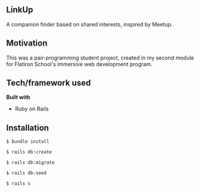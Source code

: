 ## LinkUp
A companion finder based on shared interests, inspired by Meetup.

## Motivation
This was a pair-programming student project, created in my second module for Flatiron School's immersive web development program.

## Tech/framework used

<b>Built with</b>
- Ruby on Rails

## Installation


   ```$ bundle install```

   ```$ rails db:create```

   ```$ rails db:migrate```
   
   ```$ rails db:seed```

   ```$ rails s```
